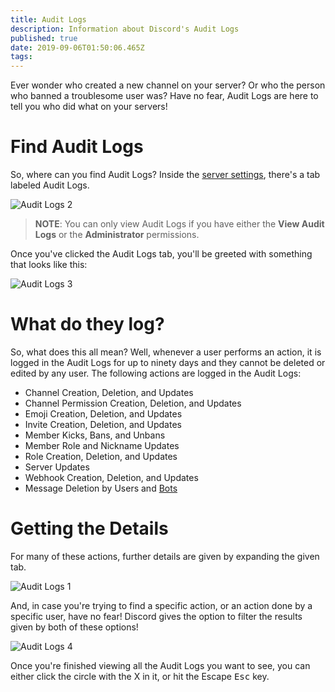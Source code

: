 ```yaml
---
title: Audit Logs
description: Information about Discord's Audit Logs
published: true
date: 2019-09-06T01:50:06.465Z
tags: 
---
```


Ever wonder who created a new channel on your server? Or who the person who banned a troublesome user was? Have no fear, Audit Logs are here to tell you who did what on your servers!

# Find Audit Logs
So, where can you find Audit Logs? Inside the [server settings](/server-settings), there's a tab labeled Audit Logs.

![Audit Logs 2](/audit-logs/audit-logs-2.png "Audit Logs 2")

> **NOTE**: You can only view Audit Logs if you have either the **View Audit Logs** or the **Administrator** permissions.

Once you've clicked the Audit Logs tab, you'll be greeted with something that looks like this:

![Audit Logs 3](/audit-logs/audit-logs-3.png "Audit Logs 3")

# What do they log?

So, what does this all mean? Well, whenever a user performs an action, it is logged in the Audit Logs for up to ninety days and they cannot be deleted or edited by any user. The following actions are logged in the Audit Logs:

* Channel Creation, Deletion, and Updates
* Channel Permission Creation, Deletion, and Updates
* Emoji Creation, Deletion, and Updates
* Invite Creation, Deletion, and Updates
* Member Kicks, Bans, and Unbans
* Member Role and Nickname Updates
* Role Creation, Deletion, and Updates
* Server Updates
* Webhook Creation, Deletion, and Updates
* Message Deletion by Users and [Bots](/bots)


# Getting the Details
For many of these actions, further details are given by expanding the given tab.

![Audit Logs 1](/audit-logs/audit-logs-1.png "Audit Logs 1")

And, in case you're trying to find a specific action, or an action done by a specific user, have no fear! Discord gives the option to filter the results given by both of these options!

![Audit Logs 4](/audit-logs/audit-logs-4.png "Audit Logs 4")

Once you're finished viewing all the Audit Logs you want to see, you can either click the circle with the X in it, or hit the Escape <kbd>Esc</kbd> key.